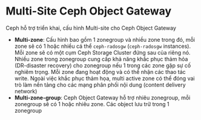 # Multi-Site Ceph Object Gateway

Ceph hỗ trợ triển khai, cấu hình Multi-site cho Ceph Object Gateway

- **Multi-zone**: Cấu hình bao gồm 1 zonegroup và nhiều zone trong đó, mỗi zone sẽ có 1 hoặc nhiều cá thể `ceph-radosgw` (`ceph-radosgw` instances). Mỗi zone sẽ có một cụm Ceph Storage Cluster đứng sau của riêng nó. Nhiều zone trong zonegroup cung cấp khả năng khắc phục thảm hỏa (DR-disaster recovery) cho zonegroup nếu 1 trong các zone gặp sự cố nghiêm trọng. Mỗi zone đang hoạt động và có thể nhận các thao tác write. Ngoài việc khắc phục thảm họa, multi active zone có thể đóng vai trò làm nền tảng cho các mạng phân phối nội dung (content delivery network)
- **Multi-zone-group**: Ceph Object Gateway hỗ trợ nhiêu zonegroup, mỗi zonegroup sẽ có 1 hoặc nhiêu zone. Các object lưu trữ trong 1 zonegroup 